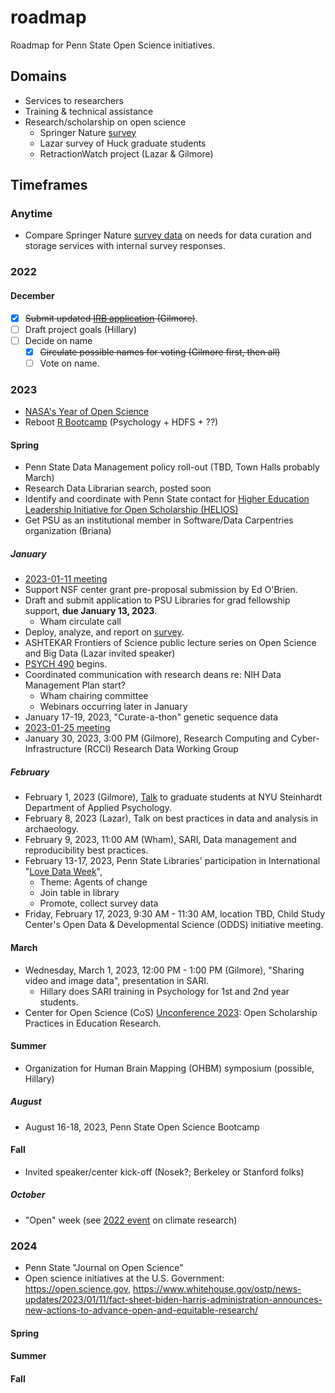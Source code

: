 # roadmap

Roadmap for Penn State Open Science initiatives.

## Domains

- Services to researchers
- Training & technical assistance
- Research/scholarship on open science
    - Springer Nature [survey](https://penn-state-open-science.github.io/springer-nature-survey/)
    - Lazar survey of Huck graduate students
    - RetractionWatch project (Lazar & Gilmore)

## Timeframes

### Anytime

- Compare Springer Nature [survey data](https://penn-state-open-science.github.io/springer-nature-survey/) on needs for data curation and storage services with internal survey responses.

### 2022

#### December

- [x] ~~Submit updated [IRB application](https://penn-state-open-science.github.io/survey-fall-2022/hrp-591.html) (Gilmore)~~.
- [ ] Draft project goals (Hillary)
- [ ] Decide on name
    - [x] ~~Circulate possible names for voting (Gilmore first, then all)~~
    - [ ] Vote on name.

### 2023

- [NASA's Year of Open Science](https://nasa.github.io/Transform-to-Open-Science-Book/Year_of_Open_Science_Guide/readme.html)
- Reboot [R Bootcamp](https://github.com/psu-psychology/r-bootcamp-2019) (Psychology + HDFS + ??)

#### Spring

- Penn State Data Management policy roll-out (TBD, Town Halls probably March)
- Research Data Librarian search, posted soon
- Identify and coordinate with Penn State contact for [Higher Education Leadership Initiative for Open Scholarship (HELIOS)](https://www.heliosopen.org)
- Get PSU as an institutional member in Software/Data Carpentries organization (Briana)

##### January

- [2023-01-11 meeting](meetings.md)
- Support NSF center grant pre-proposal submission by Ed O'Brien.
- Draft and submit application to PSU Libraries for grad fellowship support, **due January 13, 2023**.
    - Wham circulate call
- Deploy, analyze, and report on [survey](https://github.com/penn-state-open-science/survey-fall-2022).
- ASHTEKAR Frontiers of Science public lecture series on Open Science and Big Data (Lazar invited speaker)
- [PSYCH 490](https://psu-psychology.github.io/psych-490-reproducibility-2023-spring/) begins.
- Coordinated communication with research deans re: NIH Data Management Plan start?
    - Wham chairing committee
    - Webinars occurring later in January
- January 17-19, 2023, "Curate-a-thon" genetic sequence data
- [2023-01-25 meeting](meetings.md)
- January 30, 2023, 3:00 PM (Gilmore), Research Computing and Cyber-Infrastructure (RCCI) Research Data Working Group

##### February

- February 1, 2023 (Gilmore), [Talk](https://gilmore-lab.github.io/2023-02-01-nyu-steinhardt) to graduate students at NYU Steinhardt Department of Applied Psychology.
- February 8, 2023 (Lazar), Talk on best practices in data and analysis in archaeology.
- February 9, 2023, 11:00 AM (Wham), SARI, Data management and reproducibility best practices.
- February 13-17, 2023, Penn State Libraries' participation in International "[Love Data Week](https://www.icpsr.umich.edu/web/about/cms/1576)",
    - Theme: Agents of change
    - Join table in library
    - Promote, collect survey data
- Friday, February 17, 2023, 9:30 AM - 11:30 AM, location TBD, Child Study Center's Open Data & Developmental Science (ODDS) initiative meeting.

#### March

- Wednesday, March 1, 2023, 12:00 PM - 1:00 PM (Gilmore), "Sharing video and image data", presentation in SARI. 
    - Hillary does SARI training in Psychology for 1st and 2nd year students.
- Center for Open Science (CoS) [Unconference 2023](https://www.cos.io/unconference): Open Scholarship Practices in Education Research.

#### Summer

- Organization for Human Brain Mapping (OHBM) symposium (possible, Hillary)

##### August

- August 16-18, 2023, Penn State Open Science Bootcamp

#### Fall

- Invited speaker/center kick-off (Nosek?; Berkeley or Stanford folks)

##### October

- "Open" week (see [2022 event](https://www.psu.edu/news/research/story/university-libraries-host-virtual-open-access-week-panel-climate-justice/) on climate research)

### 2024

- Penn State "Journal on Open Science"
- Open science initiatives at the U.S. Government: <https://open.science.gov>, <https://www.whitehouse.gov/ostp/news-updates/2023/01/11/fact-sheet-biden-harris-administration-announces-new-actions-to-advance-open-and-equitable-research/>

#### Spring

#### Summer

#### Fall
